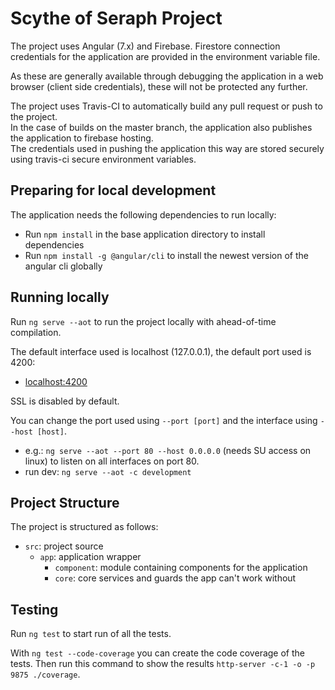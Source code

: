 # Scythe of Seraph Project

The project uses Angular (7.x) and Firebase. Firestore connection credentials for the application are provided in the environment variable file. 

As these are generally available through debugging the application in a web browser (client side credentials), these will not be protected any further.

The project uses Travis-CI to automatically build any pull request or push to the project.  
In the case of builds on the master branch, the application also publishes the application to firebase hosting.  
The credentials used in pushing the application this way are stored securely using travis-ci secure environment variables.

## Preparing for local development

The application needs the following dependencies to run locally:

- Run `npm install` in the base application directory to install dependencies
- Run `npm install -g @angular/cli` to install the newest version of the angular cli globally

## Running locally
Run `ng serve --aot` to run the project locally with ahead-of-time compilation. 

The default interface used is localhost (127.0.0.1), the default port used is 4200:
- [localhost:4200](http://localhost:4200)

SSL is disabled by default.

You can change the port used using `--port [port]` and the interface using `--host [host]`.

- e.g.: `ng serve --aot --port 80 --host 0.0.0.0` (needs SU access on linux) to listen on all interfaces on port 80.
- run dev: `ng serve --aot -c development`

## Project Structure

The project is structured as follows:

- `src`: project source
  - `app`: application wrapper
    - `component`: module containing components for the application
    - `core`: core services and guards the app can't work without

## Testing
Run `ng test` to start run of all the tests.

With `ng test --code-coverage` you can create the code coverage of the tests. Then run this command to show the results `http-server -c-1 -o -p 9875 ./coverage`.
